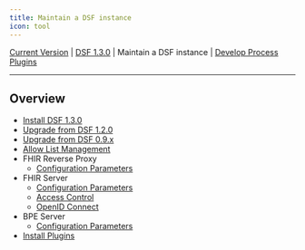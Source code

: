 ```yaml
---
title: Maintain a DSF instance
icon: tool
---
```

 [Current Version](/stable/) | [DSF 1.3.0](/versions/v1.3.0/) | Maintain a DSF instance | [Develop Process Plugins](/versions/v1.3.0/develop/)

---

## Overview
- [Install DSF 1.3.0](install)
- [Upgrade from DSF 1.2.0](upgrade-from-1)
- [Upgrade from DSF 0.9.x](upgrade-from-0)
- [Allow List Management](allowList-mgm)
- FHIR Reverse Proxy
  - [Configuration Parameters](fhir-reverse-proxy/configuration)
- FHIR Server
  - [Configuration Parameters](fhir/configuration)
  - [Access Control](fhir/access-control)
  - [OpenID Connect](fhir/oidc)
- BPE Server
  - [Configuration Parameters](bpe/configuration)
- [Install Plugins](install-plugins)